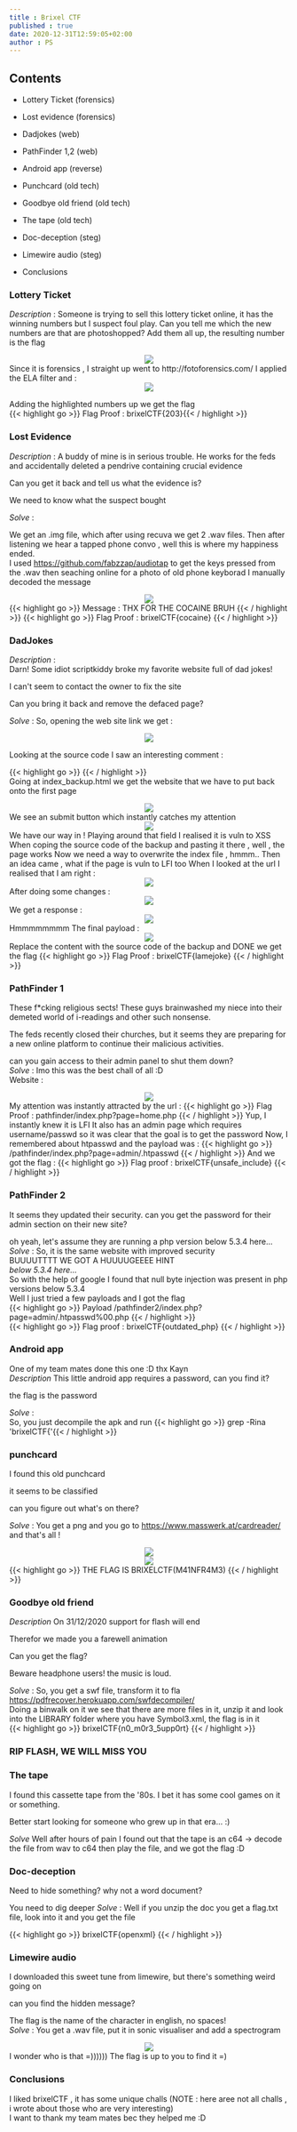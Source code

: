 ```yaml
---
title : Brixel CTF
published : true
date: 2020-12-31T12:59:05+02:00
author : PS
---
```



## Contents

- Lottery Ticket (forensics)

- Lost evidence (forensics)

- Dadjokes (web)

- PathFinder 1,2 (web)

- Android app (reverse)

- Punchcard (old tech)

- Goodbye old friend (old tech)

- The tape (old tech)

- Doc-deception (steg)

- Limewire audio (steg)

- Conclusions



### Lottery Ticket  
*Description* :
	Someone is trying to sell this lottery ticket online, it has the winning numbers but I suspect foul play. Can you tell me which the new numbers are that are photoshopped? Add them all up, the resulting number is the flag   

<div>
<center><img src="/img/brixel/lot1.png"></center>
</div>
Since  it is forensics , I straight up went  to http://fotoforensics.com/  
I applied the ELA filter and : 


<div>
<center><img src="/img/brixel/lot2.png"></center>
</div>

Adding the highlighted numbers up we get the flag  
{{< highlight go >}} Flag Proof : brixelCTF{203}{{< / highlight >}}  


### Lost Evidence
*Description* :
A buddy of mine is in serious trouble. He works for the feds and accidentally deleted a pendrive containing crucial evidence

Can you get it back and tell us what the evidence is?

We need to know what the suspect bought

*Solve* :

We get an .img file, which after using recuva we get 2 .wav files. Then after listening we hear a tapped phone convo , well this is where my happiness ended.  
I used <https://github.com/fabzzap/audiotap> to get the keys pressed from the .wav then seaching online for a photo of old phone keyborad I manually decoded the message  
<div>
<center><img src="/img/brixel/los1.png"></center>
</div>
{{< highlight go >}}  Message : THX FOR THE COCAINE BRUH {{< / highlight >}}  
{{< highlight go >}}  Flag Proof :  brixelCTF{cocaine} {{< / highlight >}}  


### DadJokes
*Description* :  
Darn! Some idiot scriptkiddy broke my favorite website full of dad jokes!

I can't seem to contact the owner to fix the site

Can you bring it back and remove the defaced page?  

*Solve* :
So, opening the web site link we get :
<div>
<center><img src="/img/brixel/dad1.png"></center>
</div>

Looking at the source code I saw an interesting comment :

{{< highlight go >}}  <!-- Hey bozo! I left your original index file under index_backup.html so you can see how your site looked before I used my l33t skillz to deface it. -->  {{< / highlight >}}  
Going at index_backup.html we get the website that we have to put back onto the first page
<div>
<center><img src="/img/brixel/dad2.png"></center>
</div>
We see an submit button which instantly catches my attention 
<div>
<center><img src="/img/brixel/dad3.png"></center>
</div>
We have our way in !
Playing around that field I realised it is vuln to XSS  
When coping the source code of the backup and pasting it there , well , the page works  
Now we need a way to overwrite the index file , hmmm..
Then an idea came , what  if the page is vuln to LFI too  
When I looked at the url I realised that I am right :
<div>
<center><img src="/img/brixel/dad4.png"></center>
</div>
After doing some changes :
<div>
<center><img src="/img/brixel/dad5.png"></center>
</div>
We get a response :
<div>
<center><img src="/img/brixel/dad6.png"></center>
</div>
Hmmmmmmmm  
The final payload : 
<div>
<center><img src="/img/brixel/dad7.png"></center>
</div>
Replace the content with the source code of the backup and DONE we get the flag  
{{< highlight go >}}   Flag Proof :  brixelCTF{lamejoke} {{< / highlight >}}

### PathFinder 1
These f*cking religious sects!
These guys brainwashed my niece into their demeted world of i-readings and other such nonsense.  

The feds recently closed their churches, but it seems they are preparing for a new online platform to continue their malicious activities.  

can you gain access to their admin panel to shut them down?  
*Solve* :
Imo this was the best chall of all :D  
Website :  
<div>
<center><img src="/img/brixel/path1.png"></center>
</div>
My attention  was instantly attracted by the url : 
{{< highlight go >}}   Flag Proof : pathfinder/index.php?page=home.php {{< / highlight >}}  
Yup, I instantly knew it is LFI  
It also has an admin page which requires username/passwd so it was clear that the goal is to get the password  
Now, I remembered about htpasswd and the payload was :
{{< highlight go >}}  /pathfinder/index.php?page=admin/.htpasswd {{< / highlight >}}  
And we got the flag :  
{{< highlight go >}}  Flag proof : brixelCTF{unsafe_include} {{< / highlight >}}  

### PathFinder 2
It seems they updated their security. can you get the password for their admin section on their new site?  

oh yeah, let's assume they are running a php version below 5.3.4 here...  
*Solve* :
So, it is the same website with improved security  
BUUUUTTTT WE GOT A HUUUUGEEEE HINT  
*below 5.3.4 here...*  
So with the help of google I found that null byte injection was present in php versions below 5.3.4  
Well I just tried a few payloads and I got the flag  
{{< highlight go >}}  Payload /pathfinder2/index.php?page=admin/.htpasswd%00.php {{< / highlight >}}  
{{< highlight go >}}  Flag proof : brixelCTF{outdated_php} {{< / highlight >}}  


### Android app
One of my team mates done this one :D thx Kayn  
*Description*
This little android app requires a password, can you find it?  

the flag is the password  

*Solve* :  
So, you just decompile the apk and run 
{{< highlight go >}}  grep -Rina 'brixelCTF{'{{< / highlight >}}

### punchcard  
I found this old punchcard

it seems to be classified

can you figure out what's on there?

*Solve* :
You get a png and you go to <https://www.masswerk.at/cardreader/> and that's all !  

<div>
<center><img src="/img/brixel/pc1.png"></center>
</div>
<div>
<center><img src="/img/brixel/pc2.png"></center>
</div>
{{< highlight go >}}  THE FLAG IS BRIXELCTF(M41NFR4M3) {{< / highlight >}}




### Goodbye old friend
*Description*
On 31/12/2020 support for flash will end

Therefor we made you a farewell animation

Can you get the flag?

Beware headphone users! the music is loud.

*Solve* :
So, you get a swf file, transform it to fla <https://pdfrecover.herokuapp.com/swfdecompiler/>  
Doing a binwalk on it we see that there are more files in it, unzip it and look into the LIBRARY folder where you have Symbol3.xml, the flag is in it  
{{< highlight go >}}  brixelCTF{n0_m0r3_5upp0rt} {{< / highlight >}}  
### RIP FLASH, WE WILL MISS YOU

### The tape
I found this cassette tape from the '80s. I bet it has some cool games on it or something.

Better start looking for someone who grew up in that era... :)

*Solve*
Well after hours of pain I found out that the tape is an c64 -> decode the file from wav to c64 then play the file, and we got the flag :D

### Doc-deception
Need to hide something? why not a word document?

You need to dig deeper
*Solve* :
Well if you unzip the doc you get a flag.txt file, look into it and you get the file  

{{< highlight go >}}  brixelCTF{openxml} {{< / highlight >}}

### Limewire audio
I downloaded this sweet tune from limewire, but there's something weird going on  

can you find the hidden message?  

The flag is the name of the character in english, no spaces!  
*Solve* :
You get a .wav file, put it in sonic visualiser and add a spectrogram  

<div>
<center><img src="/img/brixel/lm.png"></center>
</div>
I wonder who is that =)))))) 
The flag is up to you  to find it =)

### Conclusions 
I liked brixelCTF , it has some unique challs (NOTE : here aree not all challs , i wrote about  those who are very interesting)  
I want to thank  my team mates bec they helped me :D 





